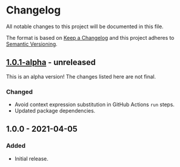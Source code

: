 # Changelog

All notable changes to this project will be documented in this file.

The format is based on [Keep a Changelog](https://keepachangelog.com/en/1.0.0/)
and this project adheres to [Semantic Versioning](https://semver.org/spec/v2.0.0.html).

## [1.0.1-alpha] - unreleased

This is an alpha version! The changes listed here are not final.

### Changed
- Avoid context expression substitution in GitHub Actions `run` steps.
- Updated package dependencies.

## 1.0.0 - 2021-04-05
### Added
- Initial release.

[1.0.1-alpha]: https://github.com/Automattic/action-pr-is-up-to-date/compare/v1.0.0...v1.0.1-alpha
